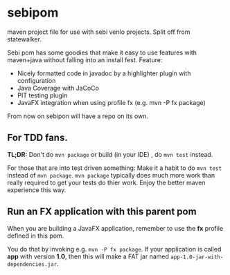 # sebipom
maven project file for use with sebi venlo projects. Split off from statewalker.


Sebi pom has some goodies that make it easy to use features with maven+java without falling into an install fest.
Feature:

* Nicely formatted code in javadoc by a highlighter plugin with configuration
* Java Coverage with JaCoCo
* PIT testing plugin
* JavaFX integration when using profile fx (e.g. mvn -P fx package)

From now on sebipon will have a repo on its own.

## For TDD fans.

**TL;DR:** Don't do `mvn package` or build (in your IDE) , do `mvn test` instead.

For those that are into test driven something:
Make it a habit to do `mvn test` instead of `mvn package`. `mvn package` typically does much more work than really required to get your tests do thier work. Enjoy the better maven experience this way.

## Run an FX application with this parent pom

When you are building a JavaFX application, remember to use the **fx** profile defined in this pom.

You do that by invoking e.g.  `mvn -P fx package`. If your application is called **app** with version **1.0**, then this will make a FAT jar named
`app-1.0-jar-with-dependencies.jar`.